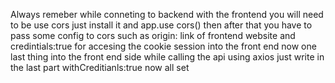 Always remeber while conneting to backend with the frontend you will need to be use cors just install it and app.use cors()
 then after that you have to pass some config to cors such as origin: link of frontend website and credintials:true 
for accesing the cookie session into the front end now one last thing into the front end side while calling the api using 
axios just write in the last part withCreditianls:true now all set